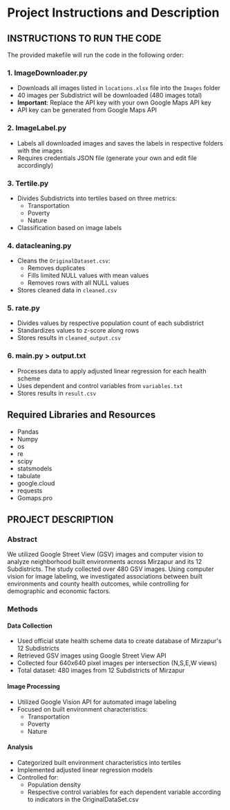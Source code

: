 # Project Instructions and Description

## INSTRUCTIONS TO RUN THE CODE

The provided makefile will run the code in the following order:

### 1. ImageDownloader.py
- Downloads all images listed in `locations.xlsx` file into the `Images` folder
- 40 images per Subdistrict will be downloaded (480 images total)
- **Important**: Replace the API key with your own Google Maps API key
- API key can be generated from Google Maps API

### 2. ImageLabel.py
- Labels all downloaded images and saves the labels in respective folders with the images
- Requires credentials JSON file (generate your own and edit file accordingly)

### 3. Tertile.py
- Divides Subdistricts into tertiles based on three metrics:
  - Transportation
  - Poverty
  - Nature
- Classification based on image labels

### 4. datacleaning.py
- Cleans the `OriginalDataset.csv`:
  - Removes duplicates
  - Fills limited NULL values with mean values
  - Removes rows with all NULL values
- Stores cleaned data in `cleaned.csv`

### 5. rate.py
- Divides values by respective population count of each subdistrict
- Standardizes values to z-score along rows
- Stores results in `cleaned_output.csv`

### 6. main.py > output.txt
- Processes data to apply adjusted linear regression for each health scheme
- Uses dependent and control variables from `variables.txt`
- Stores results in `result.csv`

## Required Libraries and Resources
- Pandas
- Numpy
- os
- re
- scipy
- statsmodels
- tabulate
- google.cloud
- requests
- Gomaps.pro

## PROJECT DESCRIPTION

### Abstract
We utilized Google Street View (GSV) images and computer vision to analyze neighborhood built environments across Mirzapur and its 12 Subdistricts. The study collected over 480 GSV images. Using computer vision for image labeling, we investigated associations between built environments and county health outcomes, while controlling for demographic and economic factors.

### Methods

#### Data Collection
- Used official state health scheme data to create database of Mirzapur's 12 Subdistricts
- Retrieved GSV images using Google Street View API
- Collected four 640x640 pixel images per intersection (N,S,E,W views)
- Total dataset: 480 images from 12 Subdistricts of Mirzapur

#### Image Processing
- Utilized Google Vision API for automated image labeling
- Focused on built environment characteristics:
  - Transportation
  - Poverty
  - Nature

#### Analysis
- Categorized built environment characteristics into tertiles
- Implemented adjusted linear regression models
- Controlled for:
  - Population density
  - Respective control variables for each dependent variable according to indicators in the OriginalDataSet.csv
